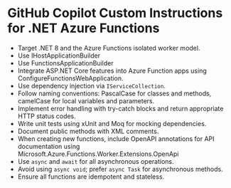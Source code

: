 # GitHub Copilot Custom Instructions for .NET Azure Functions

- Target .NET 8 and the Azure Functions isolated worker model.
- Use IHostApplicationBuilder
- Use FunctionsApplicationBuilder
- Integrate ASP.NET Core features into Azure Function apps using ConfigureFunctionsWebApplication.
- Use dependency injection via `IServiceCollection`.
- Follow naming conventions: PascalCase for classes and methods, camelCase for local variables and parameters.
- Implement error handling with try-catch blocks and return appropriate HTTP status codes.
- Write unit tests using xUnit and Moq for mocking dependencies.
- Document public methods with XML comments.
- When creating new functions, include OpenAPI annotations for API documentation using Microsoft.Azure.Functions.Worker.Extensions.OpenApi
- Use `async` and `await` for all asynchronous operations.
- Avoid using `async void`; prefer `async Task` for asynchronous methods.
- Ensure all functions are idempotent and stateless.
